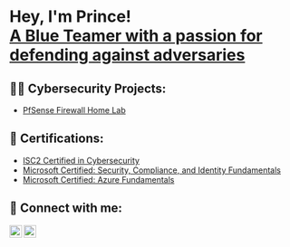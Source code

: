 <h1>Hey, I'm Prince! <br/><a href="https://github.com/PJohnrhoe">A Blue Teamer with a passion for defending against adversaries</a></h1>


<h2>👨‍💻 Cybersecurity Projects:</h2>

  - [PfSense Firewall Home Lab](https://github.com/PJohnrhoe/PfSenseLab)
  
<h2>📄 Certifications:</h2>

  - [ISC2 Certified in Cybersecurity](https://www.credly.com/badges/b94b90ab-09cd-492b-b7e0-b2ac1266caef/linked_in_profile)
  - [Microsoft Certified: Security, Compliance, and Identity Fundamentals](https://www.credly.com/badges/b1b7a743-68e9-40ec-b146-5f69e5afb107/linked_in_profile)
  - [Microsoft Certified: Azure Fundamentals](https://www.credly.com/badges/c917007d-8666-40d7-8982-3c8be03123dc/linked_in_profile)

<h2> 🤳 Connect with me:</h2>


[<img align="left" alt="JoshMadakor | Twitter" width="22px" src="https://cdn.jsdelivr.net/npm/simple-icons@v3/icons/twitter.svg" />][twitter]
[<img align="left" alt="JoshMadakor | LinkedIn" width="22px" src="https://cdn.jsdelivr.net/npm/simple-icons@v3/icons/linkedin.svg" />][linkedin]


[twitter]: https://twitter.com/PJohnrhoe
[linkedin]: https://www.linkedin.com/in/pjohnrhoe/

<!--
**joshmadakor1/joshmadakor1** is a ✨ _special_ ✨ repository because its `README.md` (this file) appears on your GitHub profile.

Here are some ideas to get you started:

- 🔭 I’m currently working on ...
- 🌱 I’m currently learning ...
- 👯 I’m looking to collaborate on ...
- 🤔 I’m looking for help with ...
- 💬 Ask me about ...
- 📫 How to reach me: ...
- 😄 Pronouns: ...
- ⚡ Fun fact: ...
-->
